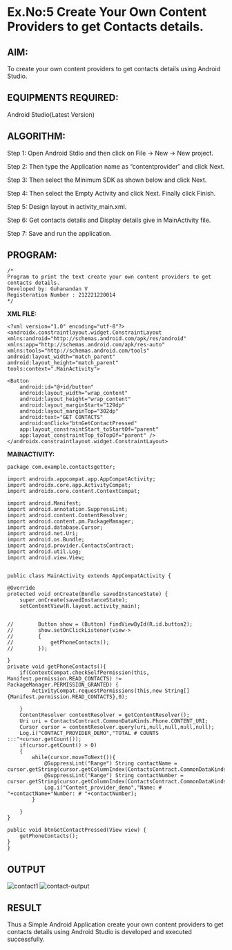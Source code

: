 
# Ex.No:5 Create Your Own Content Providers to get Contacts details.


## AIM:

To create your own content providers to get contacts details using Android Studio.

## EQUIPMENTS REQUIRED:

Android Studio(Latest Version)

## ALGORITHM:

Step 1: Open Android Stdio and then click on File -> New -> New project.

Step 2: Then type the Application name as “contentprovider″ and click Next. 

Step 3: Then select the Minimum SDK as shown below and click Next.

Step 4: Then select the Empty Activity and click Next. Finally click Finish.

Step 5: Design layout in activity_main.xml.

Step 6: Get contacts details and Display details give in MainActivity file.

Step 7: Save and run the application.

## PROGRAM:
```
/*
Program to print the text create your own content providers to get contacts details.
Developed by: Guhanandan V
Registeration Number : 212221220014
*/
```
**XML FILE:**
    
    <?xml version="1.0" encoding="utf-8"?>
    <androidx.constraintlayout.widget.ConstraintLayout xmlns:android="http://schemas.android.com/apk/res/android"
    xmlns:app="http://schemas.android.com/apk/res-auto"
    xmlns:tools="http://schemas.android.com/tools"
    android:layout_width="match_parent"
    android:layout_height="match_parent"
    tools:context=".MainActivity">

    <Button
        android:id="@+id/button"
        android:layout_width="wrap_content"
        android:layout_height="wrap_content"
        android:layout_marginStart="129dp"
        android:layout_marginTop="302dp"
        android:text="GET CONTACTS"
        android:onClick="btnGetContactPressed"
        app:layout_constraintStart_toStartOf="parent"
        app:layout_constraintTop_toTopOf="parent" />
    </androidx.constraintlayout.widget.ConstraintLayout>
    
**MAINACTIVITY:**

    package com.example.contactsgetter;

    import androidx.appcompat.app.AppCompatActivity;
    import androidx.core.app.ActivityCompat;
    import androidx.core.content.ContextCompat;

    import android.Manifest;
    import android.annotation.SuppressLint;
    import android.content.ContentResolver;
    import android.content.pm.PackageManager;
    import android.database.Cursor;
    import android.net.Uri;
    import android.os.Bundle;
    import android.provider.ContactsContract;
    import android.util.Log;
    import android.view.View;


    public class MainActivity extends AppCompatActivity {

    @Override
    protected void onCreate(Bundle savedInstanceState) {
        super.onCreate(savedInstanceState);
        setContentView(R.layout.activity_main);


    //        Button show = (Button) findViewById(R.id.button2);
    //        show.setOnClickListener(view->
    //        {
    //            getPhoneContacts();
    //        });

    }
    private void getPhoneContacts(){
        if(ContextCompat.checkSelfPermission(this, Manifest.permission.READ_CONTACTS) != PackageManager.PERMISSION_GRANTED) {
            ActivityCompat.requestPermissions(this,new String[] {Manifest.permission.READ_CONTACTS},0);

        }
        ContentResolver contentResolver = getContentResolver();
        Uri uri = ContactsContract.CommonDataKinds.Phone.CONTENT_URI;
        Cursor cursor = contentResolver.query(uri,null,null,null,null);
        Log.i("CONTACT_PROVIDER_DEMO","TOTAL # COUNTS :::"+cursor.getCount());
        if(cursor.getCount() > 0)
        {
            while(cursor.moveToNext()){
                @SuppressLint("Range") String contactName = cursor.getString(cursor.getColumnIndex(ContactsContract.CommonDataKinds.Phone.DISPLAY_NAME));
                @SuppressLint("Range") String contactNumber = cursor.getString(cursor.getColumnIndex(ContactsContract.CommonDataKinds.Phone.NUMBER));
                Log.i("Content_provider_demo","Name: # "+contactName+"Number: # "+contactNumber);
            }

        }
    }

    public void btnGetContactPressed(View view) {
        getPhoneContacts();
    }
    }



## OUTPUT
![contact1](https://github.com/KGSatheeshKumar/Mobile-Application-Development/assets/128453421/dcb91e2d-aed4-442b-af9b-8f31343ab447)
![contact-output](https://github.com/KGSatheeshKumar/Mobile-Application-Development/assets/128453421/44dc5819-c9d3-4372-8dab-6f04e0462d20)



## RESULT
Thus a Simple Android Application create your own content providers to get contacts details using Android Studio is developed and executed successfully.
